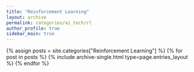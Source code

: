 ```yaml
---
title: "Reinforcement Learning"
layout: archive
permalink: categories/ai_tech/rl
author_profile: true
sidebar_main: true
---
```



{% assign posts = site.categories["Reinforcement Learning"] %}
{% for post in posts %} {% include archive-single.html type=page.entries_layout %} {% endfor %}
